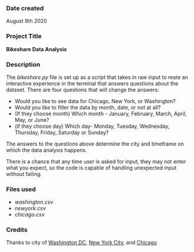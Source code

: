 ### Date created
August 8th 2020

### Project Title
**Bikeshare Data Analysis**

### Description
The _bikeshare.py_ file is set up as a script that takes in raw input to reate an interactive experience in the terminal that answers questions about the dataset. There are four questions that will change the answers:

 * Would you like to see data for Chicago, New York, or Washington?
 * Would you like to filter the data by month, date, or not at all?
 * (If they choose month) Which month - January, February, March, April, May, or June?
 * (if they choose day) Which day- Monday, Tuesday, Wednesday, Thursday, Friday, Saturday or Sunday?

The answers to the questions above determine the city and timeframe on which the data analysis happens. 

There is a chance that any time user is asked for input, they may not enter what you expect, so the code is capable of handling unexpected input without failing. 

### Files used
 - _washington.csv_
 - _newyork.csv_
 - _chicago.csv_

### Credits
Thanks to city of [Washington DC](https://www.capitalbikeshare.com/system-data), [New York City](https://www.citibikenyc.com/system-data), and [Chicago](https://data.cityofchicago.org/Transportation/Divvy-Trips/fg6s-gzvg)


